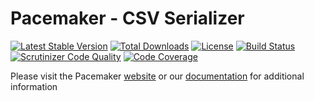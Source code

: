 # Pacemaker - CSV Serializer

[![Latest Stable Version](https://img.shields.io/packagist/v/techdivision/import-serializer-csv.svg?style=flat-square)](https://packagist.org/packages/techdivision/import-serializer-csv) 
 [![Total Downloads](https://img.shields.io/packagist/dt/techdivision/import-serializer-csv.svg?style=flat-square)](https://packagist.org/packages/techdivision/import-serializer-csv)
 [![License](https://img.shields.io/packagist/l/techdivision/import-serializer-csv.svg?style=flat-square)](https://packagist.org/packages/techdivision/import-serializer-csv)
 [![Build Status](https://img.shields.io/travis/techdivision/import-serializer-csv/master.svg?style=flat-square)](http://travis-ci.org/techdivision/import-serializer-csv)
 [![Scrutinizer Code Quality](https://img.shields.io/scrutinizer/g/techdivision/import-serializer-csv/master.svg?style=flat-square)](https://scrutinizer-ci.com/g/techdivision/import-serializer-csv/?branch=master) 
 [![Code Coverage](https://img.shields.io/scrutinizer/coverage/g/techdivision/import-serializer-csv/master.svg?style=flat-square)](https://scrutinizer-ci.com/g/techdivision/import-serializer-csv/?branch=master) 
 
Please visit the Pacemaker [website](https://pacemaker.techdivision.com) or our [documentation](https://docs.met.tdintern.de/pacemaker/1.3/) for additional information